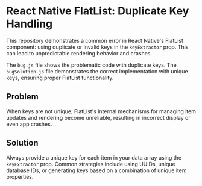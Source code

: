 # React Native FlatList: Duplicate Key Handling

This repository demonstrates a common error in React Native's FlatList component: using duplicate or invalid keys in the `keyExtractor` prop.  This can lead to unpredictable rendering behavior and crashes.

The `bug.js` file shows the problematic code with duplicate keys.  The `bugSolution.js` file demonstrates the correct implementation with unique keys, ensuring proper FlatList functionality.

## Problem

When keys are not unique, FlatList's internal mechanisms for managing item updates and rendering become unreliable, resulting in incorrect display or even app crashes.

## Solution

Always provide a unique key for each item in your data array using the `keyExtractor` prop.  Common strategies include using UUIDs, unique database IDs, or generating keys based on a combination of unique item properties. 